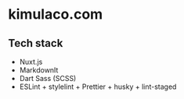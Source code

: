 # kimulaco.com

## Tech stack

- Nuxt.js
- MarkdownIt
- Dart Sass (SCSS)
- ESLint + stylelint + Prettier + husky + lint-staged